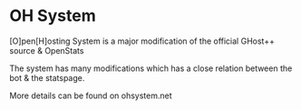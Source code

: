OH System
=========

[O]pen[H]osting System is a major modification of the official GHost++ source & OpenStats


The system has many modifications which has a close relation between the bot & the statspage.


More details can be found on ohsystem.net
